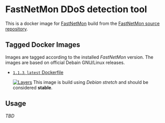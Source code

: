 # FastNetMon DDoS detection tool

This is a docker image for [FastNetMon](https://fastnetmon.com/) build from the [FastNetMon source repository](https://github.com/pavel-odintsov/fastnetmon).


## Tagged Docker Images

Images are tagged according to the installed *FastNetMon* version. The images are based on official Debain GNU/Linux releases.

* [`1.1.3`, `latest` Dockerfile](https://github.com/DE-IBH/fastnetmon-docker/blob/master/fastnetmon-1.1.3/Dockerfile)

  [![Layers](https://images.microbadger.com/badges/image/ibhde/fastnetmon:1.1.3.svg)](https://images.microbadger.com/badges/image/ibhde/fastnetmon:1.1.3)
  This image is build using *Debian stretch* and should be considered **stable**.


## Usage

*TBD*
